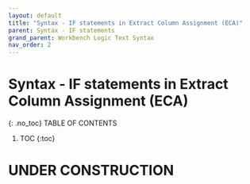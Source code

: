 ```yaml
---
layout: default
title: "Syntax - IF statements in Extract Column Assignment (ECA)"
parent: Syntax - IF statements
grand_parent: Workbench Logic Text Syntax
nav_order: 2
---
```

# Syntax - IF statements in Extract Column Assignment (ECA)
{: .no_toc}
TABLE OF CONTENTS 
1. TOC
{:toc}  
 
# UNDER CONSTRUCTION

